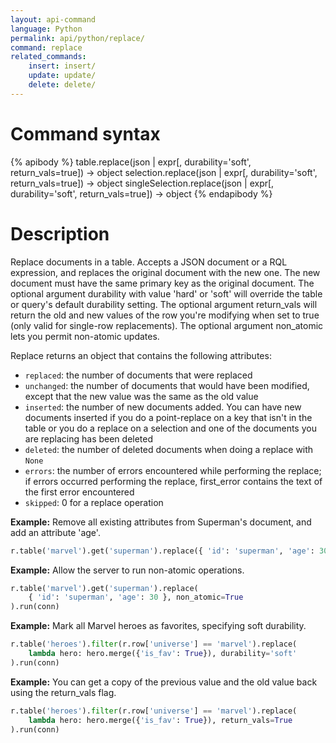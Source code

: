 ```yaml
---
layout: api-command 
language: Python
permalink: api/python/replace/
command: replace
related_commands:
    insert: insert/
    update: update/ 
    delete: delete/
---
```


# Command syntax #

{% apibody %}
table.replace(json | expr[, durability='soft', return_vals=true])
    &rarr; object
selection.replace(json | expr[, durability='soft', return_vals=true])
    &rarr; object
singleSelection.replace(json | expr[, durability='soft', return_vals=true])
    &rarr; object
{% endapibody %}

# Description #

Replace documents in a table. Accepts a JSON document or a RQL expression, and replaces
the original document with the new one. The new document must have the same primary key
as the original document. The optional argument durability with value 'hard' or 'soft'
will override the table or query's default durability setting. The optional argument
return_vals will return the old and new values of the row you're modifying when set to
true (only valid for single-row replacements). The optional argument non_atomic lets you
permit non-atomic updates.

Replace returns an object that contains the following attributes:

- `replaced`: the number of documents that were replaced
- `unchanged`: the number of documents that would have been modified, except that the
new value was the same as the old value
- `inserted`: the number of new documents added. You can have new documents inserted if
you do a point-replace on a key that isn't in the table or you do a replace on a
selection and one of the documents you are replacing has been deleted
- `deleted`: the number of deleted documents when doing a replace with `None` 
- `errors`: the number of errors encountered while performing the replace; if errors
occurred performing the replace, first_error contains the text of the first error encountered
- `skipped`: 0 for a replace operation


__Example:__ Remove all existing attributes from Superman's document, and add an
attribute 'age'.

```py
r.table('marvel').get('superman').replace({ 'id': 'superman', 'age': 30 }).run(conn)
```

__Example:__ Allow the server to run non-atomic operations.

```py
r.table('marvel').get('superman').replace(
    { 'id': 'superman', 'age': 30 }, non_atomic=True
).run(conn)
```


__Example:__ Mark all Marvel heroes as favorites, specifying soft durability.

```py
r.table('heroes').filter(r.row['universe'] == 'marvel').replace(
    lambda hero: hero.merge({'is_fav': True}), durability='soft'
).run(conn)
```


__Example:__ You can get a copy of the previous value and the old value back using the
return_vals flag.

```py
r.table('heroes').filter(r.row['universe'] == 'marvel').replace(
    lambda hero: hero.merge({'is_fav': True}), return_vals=True
).run(conn)
```

